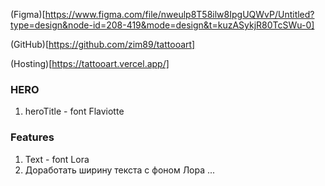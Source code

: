 (Figma)[https://www.figma.com/file/nweulp8T58ilw8IpgUQWvP/Untitled?type=design&node-id=208-419&mode=design&t=kuzASykjR80TcSWu-0]

(GitHub)[https://github.com/zim89/tattooart]

(Hosting)[https://tattooart.vercel.app/]

### HERO

1. heroTitle - font Flaviotte

### Features

1. Text - font Lora
2. Доработать ширину текста с фоном Лора
   ...
